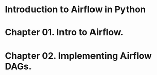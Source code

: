 # Introduction to Airflow in Python

# Chapter 01. Intro to Airflow.

# Chapter 02. Implementing Airflow DAGs.
